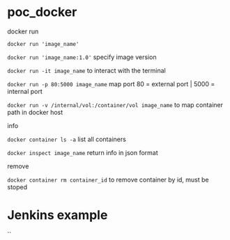 # poc_docker
docker run

  `docker run 'image_name'`

  `docker run 'image_name:1.0'` specify image version
  
  `docker run -it image_name` to interact with the terminal 
  
  `docker run -p 80:5000 image_name` map port 80 = external port | 5000 = internal port
  
  `docker run -v /internal/vol:/container/vol image_name` to map container path in docker host 
  
info 
  
  `docker container ls -a` list all containers
  
  `docker inspect image_name` return info in json format
  
remove 
  
  `docker container rm container_id` to remove container by id, must be stoped 
  
  
  

# Jenkins example 
``
